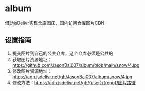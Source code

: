 # album
借助jsDelivr实现仓库图床，国内访问仓库图片CDN

## 设置指南
1. 提交图片到自己的公共仓库，这个仓库必须是公共的
2. 获取图片资源地址：https://github.com/JasonBai007/album/blob/main/snow/4.jpg
3. 修改图片资源地址：https://cdn.jsdelivr.net/gh/JasonBai007/album/snow/4.jpg
4. 修改方法：https://cdn.jsdelivr.net/gh/{user}/{repo}/图片路径


